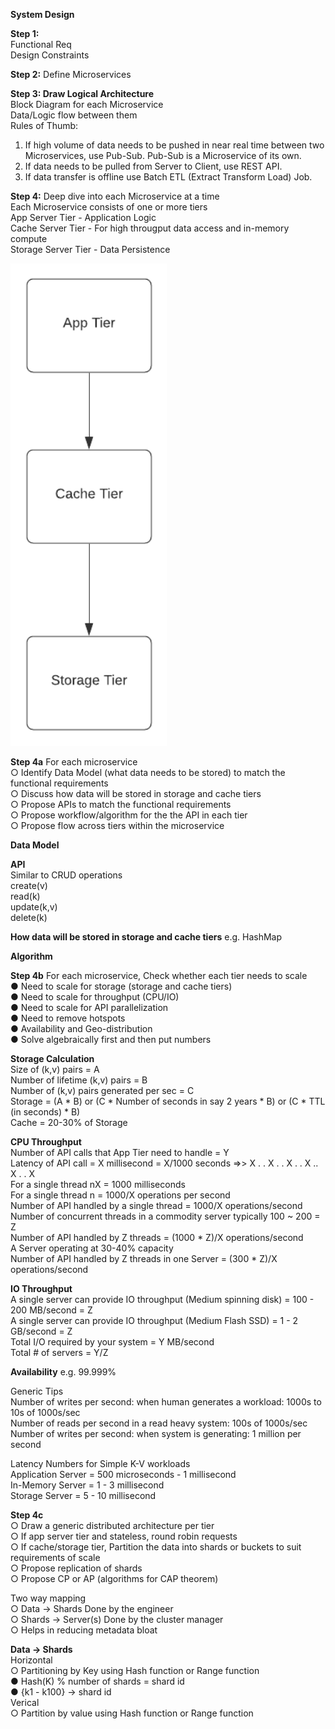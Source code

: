 <b>System Design</b><br>

<b>Step 1:</b><br> 
Functional Req<br>
Design Constraints<br>

<b>Step 2:</b> Define Microservices<br>

<b>Step 3: Draw Logical Architecture</b><br>
Block Diagram for each Microservice<br>
Data/Logic flow between them<br>
Rules of Thumb:
1. If high volume of data needs to be pushed in near real time between two Microservices, use Pub-Sub. Pub-Sub is a Microservice of its own.<br>
2. If data needs to be pulled from Server to Client, use REST API.<br>
3. If data transfer is offline use Batch ETL (Extract Transform Load) Job.<br>

<b>Step 4:</b> Deep dive into each Microservice at a time<br>
Each Microservice consists of one or more tiers<br>
App Server Tier - Application Logic<br>
Cache Server Tier - For high througput data access and in-memory compute<br>
Storage Server Tier - Data Persistence<br>

<img src="https://github.com/rjanapa/rjanapa/blob/main/3-tier-arch-diagram.png" width="250"><br>

<b>Step 4a</b> For each microservice <br>
○ Identify Data Model (what data needs to be stored) to match the functional requirements<br>
○ Discuss how data will be stored in storage and cache tiers<br>
○ Propose APIs to match the functional requirements<br>
○ Propose workflow/algorithm for the the API in each tier<br>
○ Propose flow across tiers within the microservice<br>

<b>Data Model</b><br>

<b>API</b><br> 
Similar to CRUD operations<br>
create(v)<br>
read(k)<br>
update(k,v)<br>
delete(k)<br>

<b>How data will be stored in storage and cache tiers</b> e.g. HashMap<br>

<b>Algorithm</b><br>

<b>Step 4b</b> For each microservice, Check whether each tier needs to scale<br>
● Need to scale for storage (storage and cache tiers)<br>
● Need to scale for throughput (CPU/IO)<br>
● Need to scale for API parallelization<br>
● Need to remove hotspots<br>
● Availability and Geo-distribution<br>
● Solve algebraically first and then put numbers<br>

<b>Storage Calculation</b><br>
Size of (k,v) pairs = A<br>
Number of lifetime (k,v) pairs = B<br>
Number of (k,v) pairs generated per sec = C<br>
Storage = (A * B)  or (C * Number of seconds in say 2 years * B) or (C * TTL (in seconds) * B)<br>
Cache = 20-30% of Storage<br>

<b>CPU Throughput</b><br>
Number of API calls that App Tier need to handle = Y<br>
Latency of API call = X millisecond = X/1000 seconds  =>> X . . X . . X . . X .. X . . X<br>
For a single thread nX = 1000 milliseconds<br>
For a single thread n = 1000/X operations per second<br>
Number of API handled by a single thread = 1000/X operations/second<br>
Number of concurrent threads in a commodity server typically 100 ~ 200 = Z<br>
Number of API handled by Z threads = (1000 * Z)/X operations/second<br>
A Server operating at 30-40% capacity<br>
Number of API handled by Z threads in one Server = (300 * Z)/X operations/second<br>

<b>IO Throughput</b><br>
A single server can provide IO throughput (Medium spinning disk) = 100 - 200 MB/second = Z<br>
A single server can provide IO throughput (Medium Flash SSD) = 1 - 2 GB/second = Z<br>
Total I/O required by your system = Y MB/second<br>
Total # of servers = Y/Z<br>

<b>Availability</b> e.g. 99.999%<br>

Generic Tips<br>
Number of writes per second: when human generates a workload: 1000s to 10s of 1000s/sec<br>
Number of reads per second in a read heavy system: 100s of 1000s/sec<br>
Number of writes per second: when system is generating: 1 million per second<br>

Latency Numbers for Simple K-V workloads<br>
Application Server = 500 microseconds - 1 millisecond<br>
In-Memory Server = 1 - 3 millisecond<br>
Storage Server = 5 - 10 millisecond<br>

<b>Step 4c</b><br>
○ Draw a generic distributed architecture per tier<br>
○ If app server tier and stateless, round robin requests <br>
○ If cache/storage tier, Partition the data into shards or buckets to suit requirements of scale<br>
○ Propose replication of shards<br>
○ Propose CP or AP (algorithms for CAP theorem)<br>

Two way mapping<br>
○ Data -> Shards Done by the engineer<br>
○ Shards -> Server(s) Done by the cluster manager<br>
○ Helps in reducing metadata bloat<br>

<b>Data -> Shards</b><br>
Horizontal<br>
○ Partitioning by Key using Hash function or Range function<br>
● Hash(K) % number of shards = shard id<br>
● {k1 - k100} -> shard id<br> 
Verical<br>
○ Partition by value using Hash function or Range function<br>



